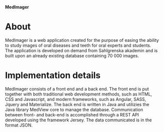 **MedImager**

# About
MedImager is a web application created for the purpose of easing the ability to study images of oral diseases and teeth for oral experts and
students. The application is developed on demand from Sahlgrenska akademin and is built upon an already existing database containing 70 000 images.

# Implementation details
MedImager consists of a front end and a back end. The front end is put together with both traditional web development methods, such as HTML, CSS and Javascript, and modern frameworks, such as Angular, SASS, Jquery and Materialize. The back end is written in Java and utilizies the Java library MedView core to manage the database. Communication
between front- and back-end is accomplished through a REST API developed using the framework Jersey. The data communicated is in the format JSON.
